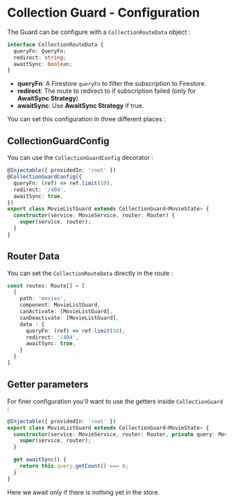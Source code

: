 # Collection Guard - Configuration
The Guard can be configure with a `CollectionRouteData` object :

```typescript
interface CollectionRouteData {
  queryFn: QueryFn;
  redirect: string;
  awaitSync: boolean;
}
```

- **queryFn**: A Firestore `queryFn` to filter the subscription to Firestore.
- **redirect**: The route to redirect to if subscription failed (only for **AwaitSync Strategy**)
- **awaitSync**: Use **AwaitSync Strategy** if true.

You can set this configuration in three different places : 

## CollectionGuardConfig
You can use the `CollectionGuardConfig` decorator : 

```typescript
@Injectable({ providedIn: 'root' })
@CollectionGuardConfig({
  queryFn: (ref) => ref.limit(10),
  redirect: '/404',
  awaitSync: true,
})
export class MovieListGuard extends CollectionGuard<MovieState> {
  constructor(service: MovieService, router: Router) {
    super(service, router);
  }
}
```


## Router Data
You can set the `CollectionRouteData` directly in the route :

```typescript
const routes: Route[] = [
  {
    path: 'movies',
    component: MovieListGuard,
    canActivate: [MovieListGuard],
    canDeactivate: [MovieListGuard],
    data : {
      queryFn: (ref) => ref.limit(10),
      redirect: '/404',
      awaitSync: true,
    }
  }
]
```

## Getter parameters
For finer configuration you'll want to use the getters inside `CollectionGuard` :

```typescript
@Injectable({ providedIn: 'root' })
export class MovieListGuard extends CollectionGuard<MovieState> {
  constructor(service: MovieService, router: Router, private query: MovieQuery) {
    super(service, router);
  }

  get awaitSync() {
    return this.query.getCount() === 0;
  }
}
```

Here we await only if there is nothing yet in the store.

